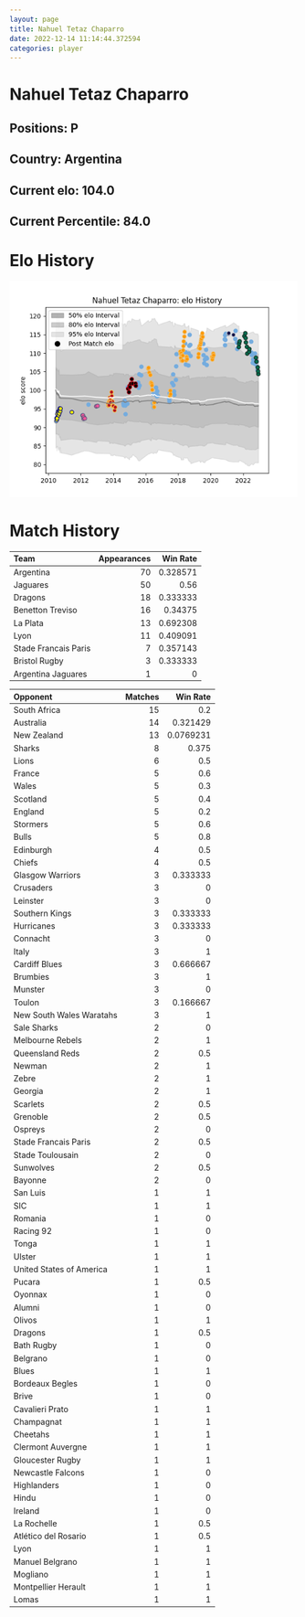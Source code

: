 ```yaml
---  
layout: page  
title: Nahuel Tetaz Chaparro  
date: 2022-12-14 11:14:44.372594  
categories: player  
---
```

# Nahuel Tetaz Chaparro

## Positions: P

## Country: Argentina

## Current elo: 104.0

## Current Percentile: 84.0

# Elo History


![elo history](history_NahuelTetazChaparro.png)
# Match History


| Team                 |   Appearances |   Win Rate |
|:---------------------|--------------:|-----------:|
| Argentina            |            70 |   0.328571 |
| Jaguares             |            50 |   0.56     |
| Dragons              |            18 |   0.333333 |
| Benetton Treviso     |            16 |   0.34375  |
| La Plata             |            13 |   0.692308 |
| Lyon                 |            11 |   0.409091 |
| Stade Francais Paris |             7 |   0.357143 |
| Bristol Rugby        |             3 |   0.333333 |
| Argentina Jaguares   |             1 |   0        |

| Opponent                 |   Matches |   Win Rate |
|:-------------------------|----------:|-----------:|
| South Africa             |        15 |  0.2       |
| Australia                |        14 |  0.321429  |
| New Zealand              |        13 |  0.0769231 |
| Sharks                   |         8 |  0.375     |
| Lions                    |         6 |  0.5       |
| France                   |         5 |  0.6       |
| Wales                    |         5 |  0.3       |
| Scotland                 |         5 |  0.4       |
| England                  |         5 |  0.2       |
| Stormers                 |         5 |  0.6       |
| Bulls                    |         5 |  0.8       |
| Edinburgh                |         4 |  0.5       |
| Chiefs                   |         4 |  0.5       |
| Glasgow Warriors         |         3 |  0.333333  |
| Crusaders                |         3 |  0         |
| Leinster                 |         3 |  0         |
| Southern Kings           |         3 |  0.333333  |
| Hurricanes               |         3 |  0.333333  |
| Connacht                 |         3 |  0         |
| Italy                    |         3 |  1         |
| Cardiff Blues            |         3 |  0.666667  |
| Brumbies                 |         3 |  1         |
| Munster                  |         3 |  0         |
| Toulon                   |         3 |  0.166667  |
| New South Wales Waratahs |         3 |  1         |
| Sale Sharks              |         2 |  0         |
| Melbourne Rebels         |         2 |  1         |
| Queensland Reds          |         2 |  0.5       |
| Newman                   |         2 |  1         |
| Zebre                    |         2 |  1         |
| Georgia                  |         2 |  1         |
| Scarlets                 |         2 |  0.5       |
| Grenoble                 |         2 |  0.5       |
| Ospreys                  |         2 |  0         |
| Stade Francais Paris     |         2 |  0.5       |
| Stade Toulousain         |         2 |  0         |
| Sunwolves                |         2 |  0.5       |
| Bayonne                  |         2 |  0         |
| San Luis                 |         1 |  1         |
| SIC                      |         1 |  1         |
| Romania                  |         1 |  0         |
| Racing 92                |         1 |  0         |
| Tonga                    |         1 |  1         |
| Ulster                   |         1 |  1         |
| United States of America |         1 |  1         |
| Pucara                   |         1 |  0.5       |
| Oyonnax                  |         1 |  0         |
| Alumni                   |         1 |  0         |
| Olivos                   |         1 |  1         |
| Dragons                  |         1 |  0.5       |
| Bath Rugby               |         1 |  0         |
| Belgrano                 |         1 |  0         |
| Blues                    |         1 |  1         |
| Bordeaux Begles          |         1 |  0         |
| Brive                    |         1 |  0         |
| Cavalieri Prato          |         1 |  1         |
| Champagnat               |         1 |  1         |
| Cheetahs                 |         1 |  1         |
| Clermont Auvergne        |         1 |  1         |
| Gloucester Rugby         |         1 |  1         |
| Newcastle Falcons        |         1 |  0         |
| Highlanders              |         1 |  0         |
| Hindu                    |         1 |  0         |
| Ireland                  |         1 |  0         |
| La Rochelle              |         1 |  0.5       |
| Atlético del Rosario     |         1 |  0.5       |
| Lyon                     |         1 |  1         |
| Manuel Belgrano          |         1 |  1         |
| Mogliano                 |         1 |  1         |
| Montpellier Herault      |         1 |  1         |
| Lomas                    |         1 |  1         |
